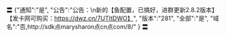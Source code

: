 〓
{"通知":"是",
"公告":"公告：\n新的【鱼配置，已搞好，进群更新2.8.2版本】【发卡网可购买：https://dwz.cn/7UTItDWO】",
"版本":"281",
"全部":"是",
"域名":"否,http://sdk点marysharon点cn点com/8/"
}
〓
